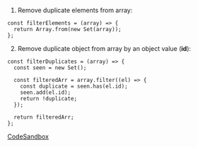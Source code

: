 
1. Remove duplicate elements from array:

```
const filterElements = (array) => {
  return Array.from(new Set(array));
};
```

2. Remove duplicate object from array by an object value (**id**):

```
const filterDuplicates = (array) => {
  const seen = new Set();

  const filteredArr = array.filter((el) => {
    const duplicate = seen.has(el.id);
    seen.add(el.id);
    return !duplicate;
  });

  return filteredArr;
};
```

[CodeSandbox](https://codesandbox.io/s/filter-duplicates-from-array-kxfddr?file=/src/filter.js)
